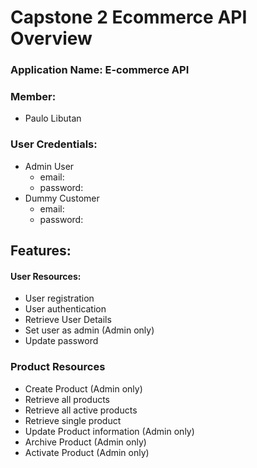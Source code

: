 # Capstone 2 Ecommerce API Overview
### Application Name: E-commerce API
### Member:
- Paulo Libutan
### User Credentials:
- Admin User
    * email:
    * password:
- Dummy Customer
    * email:
    * password:
## Features:
#### User Resources:
- User registration
- User authentication
- Retrieve User Details
- Set user as admin (Admin only)
- Update password
### Product Resources
- Create Product (Admin only)
- Retrieve all products
- Retrieve all active products
- Retrieve single product
- Update Product information (Admin only)
- Archive Product (Admin only)
- Activate Product (Admin only)